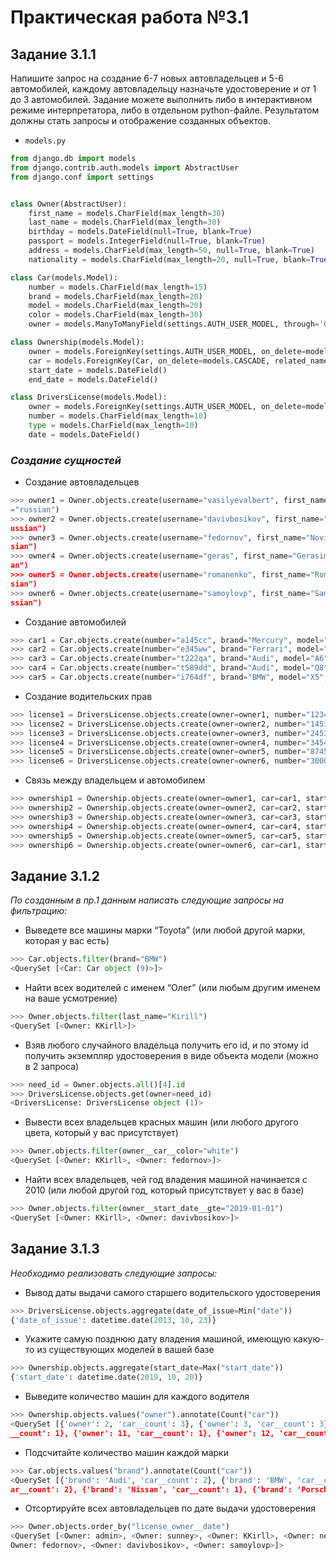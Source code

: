 # Практическая работа №3.1

## Задание 3.1.1

Напишите запрос на создание 6-7 новых автовладельцев и 5-6 автомобилей, каждому автовладельцу назначьте удостоверение и от 1 до 3 автомобилей. Задание можете выполнить либо в интерактивном режиме интерпретатора, либо в отдельном python-файле. Результатом должны стать запросы и отображение созданных объектов.

* `models.py`
```python
from django.db import models
from django.contrib.auth.models import AbstractUser
from django.conf import settings


class Owner(AbstractUser):
    first_name = models.CharField(max_length=30)
    last_name = models.CharField(max_length=30)
    birthday = models.DateField(null=True, blank=True)
    passport = models.IntegerField(null=True, blank=True)
    address = models.CharField(max_length=50, null=True, blank=True)
    nationality = models.CharField(max_length=20, null=True, blank=True)

class Car(models.Model):
    number = models.CharField(max_length=15)
    brand = models.CharField(max_length=20)
    model = models.CharField(max_length=20)
    color = models.CharField(max_length=30)
    owner = models.ManyToManyField(settings.AUTH_USER_MODEL, through='Ownership')

class Ownership(models.Model):
    owner = models.ForeignKey(settings.AUTH_USER_MODEL, on_delete=models.CASCADE, related_name='owner')
    car = models.ForeignKey(Car, on_delete=models.CASCADE, related_name='car')
    start_date = models.DateField()
    end_date = models.DateField()

class DriversLicense(models.Model):
    owner = models.ForeignKey(settings.AUTH_USER_MODEL, on_delete=models.CASCADE, related_name='license_owner')
    number = models.CharField(max_length=10)
    type = models.CharField(max_length=10)
    date = models.DateField()
```

### *Создание сущностей*
- Создание автовладельцев
```python
>>> owner1 = Owner.objects.create(username="vasilyevalbert", first_name="Vasilyev", last_name="Albert", birthday="1996-03-10", passport=9834127655, address = "Nakhimova 3", nationality
="russian")
>>> owner2 = Owner.objects.create(username="davivbosikov", first_name="Bosikov", last_name="David", birthday="1993-03-15", passport=9803564765, address = "Ruzovskaya 7", nationality="r
ussian")
>>> owner3 = Owner.objects.create(username="fedornov", first_name="Novikov", last_name="Fedor", birthday="1990-07-19", passport=9764353331, address = "Varshavskaya 4", nationality="rus
sian")
>>> owner4 = Owner.objects.create(username="geras", first_name="Gerasimov", last_name="Vlad", birthday="1987-05-18", passport=9767353536, address = "Laktinskaya 17", nationality="russi
an")
>>> owner5 = Owner.objects.create(username="romanenko", first_name="Romanenko", last_name="Maksim", birthday="1993-10-14", passport=976564536, address = "Chapaeva 24", nationality="rus
sian")
>>> owner6 = Owner.objects.create(username="samoylovp", first_name="Samoylov", last_name="Pavel", birthday="1990-12-09", passport=9758234331, address = "Litovskaya 32", nationality="ru
ssian")
```

- Создание автомобилей
```python
>>> car1 = Car.objects.create(number="a145cc", brand="Mercury", model="Mystique", color="black")
>>> car2 = Car.objects.create(number="e345ww", brand="Ferrari", model="Prtofino", color="pink")
>>> car3 = Car.objects.create(number="t222qa", brand="Audi", model="A6", color="white")
>>> car4 = Car.objects.create(number="t589dd", brand="Audi", model="Q8", color="yellow")
>>> car5 = Car.objects.create(number="i764df", brand="BMW", model="X5", color="black")
```

- Создание водительских прав
```python
>>> license1 = DriversLicense.objects.create(owner=owner1, number="12345", type="B", date="2013-10-23")
>>> license2 = DriversLicense.objects.create(owner=owner2, number="14531", type="C", date="2016-05-29")
>>> license3 = DriversLicense.objects.create(owner=owner3, number="24533", type="B", date="2015-01-16")
>>> license4 = DriversLicense.objects.create(owner=owner4, number="34540", type="B", date="2014-10-14")
>>> license5 = DriversLicense.objects.create(owner=owner5, number="87451", type="B", date="2014-12-04")
>>> license6 = DriversLicense.objects.create(owner=owner6, number="30004", type="B", date="2016-10-09")
```

- Связь между владельцем и автомобилем
```python
>>> ownership1 = Ownership.objects.create(owner=owner1, car=car1, start_date="2018-06-30", end_date="2021-04-15")
>>> ownership2 = Ownership.objects.create(owner=owner2, car=car2, start_date="2019-10-20", end_date="2022-01-17")
>>> ownership3 = Ownership.objects.create(owner=owner3, car=car3, start_date="2016-02-24", end_date="2022-01-10")
>>> ownership4 = Ownership.objects.create(owner=owner4, car=car4, start_date="2018-03-14", end_date="2021-11-12")
>>> ownership5 = Ownership.objects.create(owner=owner5, car=car5, start_date="2018-07-14", end_date="2022-09-28")
>>> ownership6 = Ownership.objects.create(owner=owner6, car=car1, start_date="2014-08-18", end_date="2016-06-21")
```


## Задание 3.1.2

*По созданным в пр.1 данным написать следующие запросы на фильтрацию:*

- Выведете все машины марки “Toyota” (или любой другой марки, которая у вас есть)
```python
>>> Car.objects.filter(brand="BMW")
<QuerySet [<Car: Car object (9)>]>
```

- Найти всех водителей с именем “Олег” (или любым другим именем на ваше усмотрение)
```python
>>> Owner.objects.filter(last_name="Kirill")
<QuerySet [<Owner: KKirll>]>
```

- Взяв любого случайного владельца получить его id, и по этому id получить экземпляр удостоверения в виде объекта модели (можно в 2 запроса)
```python
>>> need_id = Owner.objects.all()[4].id
>>> DriversLicense.objects.get(owner=need_id)
<DriversLicense: DriversLicense object (1)>
```

- Вывести всех владельцев красных машин (или любого другого цвета, который у вас присутствует)
```python
>>> Owner.objects.filter(owner__car__color="white")
<QuerySet [<Owner: KKirll>, <Owner: fedornov>]>
```

- Найти всех владельцев, чей год владения машиной начинается с 2010 (или любой другой год, который присутствует у вас в базе)
```python
>>> Owner.objects.filter(owner__start_date__gte="2019-01-01")
<QuerySet [<Owner: KKirll>, <Owner: davivbosikov>]>
```


## Задание 3.1.3

*Необходимо реализовать следующие запросы:*

- Вывод даты выдачи самого старшего водительского удостоверения
```python
>>> DriversLicense.objects.aggregate(date_of_issue=Min("date"))
{'date_of_issue': datetime.date(2013, 10, 23)}
```

- Укажите самую позднюю дату владения машиной, имеющую какую-то из существующих моделей в вашей базе
```python
>>> Ownership.objects.aggregate(start_date=Max("start_date"))
{'start_date': datetime.date(2019, 10, 20)}
```

- Выведите количество машин для каждого водителя
```python
>>> Ownership.objects.values("owner").annotate(Count("car"))
<QuerySet [{'owner': 2, 'car__count': 3}, {'owner': 3, 'car__count': 3}, {'owner': 6, 'car__count': 1}, {'owner': 7, 'car__count': 1}, {'owner': 9, 'car__count': 1}, {'owner': 10, 'car
__count': 1}, {'owner': 11, 'car__count': 1}, {'owner': 12, 'car__count': 1}]>
```

- Подсчитайте количество машин каждой марки
```python
>>> Car.objects.values("brand").annotate(Count("car"))
<QuerySet [{'brand': 'Audi', 'car__count': 2}, {'brand': 'BMW', 'car__count': 1}, {'brand': 'Ferrari', 'car__count': 3}, {'brand': 'Mercedes', 'car__count': 1}, {'brand': 'Mercury', 'c
ar__count': 2}, {'brand': 'Nissan', 'car__count': 1}, {'brand': 'Porsche', 'car__count': 2}]>
```

- Отсортируйте всех автовладельцев по дате выдачи удостоверения
```python
>>> Owner.objects.order_by("license_owner__date")
<QuerySet [<Owner: admin>, <Owner: sunney>, <Owner: KKirll>, <Owner: neustroevdima>, <Owner: lebedevvv>, <Owner: admin2>, <Owner: vasilyevalbert>, <Owner: geras>, <Owner: romanenko>, <
Owner: fedornov>, <Owner: davivbosikov>, <Owner: samoylovp>]>
```